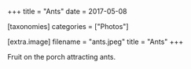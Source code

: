 +++
title = "Ants"
date = 2017-05-08

[taxonomies]
categories = ["Photos"]

[extra.image]
filename = "ants.jpeg"
title = "Ants"
+++

Fruit on the porch attracting ants.
